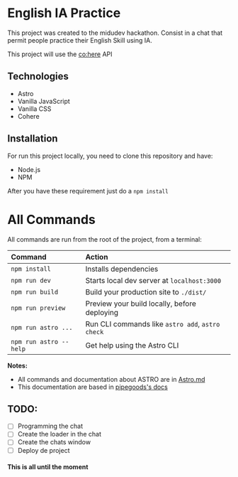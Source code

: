 # English IA Practice

This project was created to the midudev hackathon. Consist in a chat that permit people practice their English Skill using IA.

This project will use the [co:here](https://cohere.ai/) API

## Technologies

- Astro
- Vanilla JavaScript
- Vanilla CSS
- Cohere

## Installation

For run this project locally, you need to clone this repository and have:

- Node.js
- NPM

After you have these requirement just do a `npm install`

# All Commands

All commands are run from the root of the project, from a terminal:

| Command                | Action                                           |
| :--------------------- | :----------------------------------------------- |
| `npm install`          | Installs dependencies                            |
| `npm run dev`          | Starts local dev server at `localhost:3000`      |
| `npm run build`        | Build your production site to `./dist/`          |
| `npm run preview`      | Preview your build locally, before deploying     |
| `npm run astro ...`    | Run CLI commands like `astro add`, `astro check` |
| `npm run astro --help` | Get help using the Astro CLI                     |

**Notes:**

- All commands and documentation about ASTRO are in [Astro.md](ASTRO.md)
- This documentation are based in [pipegoods's docs](https://github.com/pipegoods/give-idea-cohere)

## TODO:

- [ ] Programming the chat
- [ ] Create the loader in the chat
- [ ] Create the chats window
- [ ] Deploy de project

#### This is all until the moment
